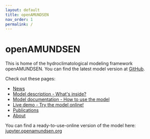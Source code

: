 ```yaml
---
layout: default
title: openAMUNDSEN
nav_order: 1
permalink: /
---
```

# openAMUNDSEN

This is home of the hydroclimatological modeling framework openAMUNDSEN. You can find the latest model version at [GitHub](https://github.com/openamundsen/openamundsen).


Check out these pages:

- [News](/news/)
- [Model description - What's inside?](/des/)
- [Model documentation - How to use the model](/doc/)
- [Live demo - Try the model online!](/demo/)
- [Publications](/publications/)
- [About](/about/)

You can find a ready-to-use-online version of the model here: [jupyter.openamundsen.org](https://jupyter.openamundsen.org)

